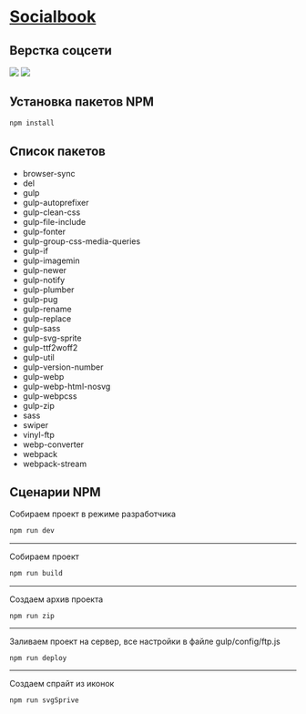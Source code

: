 # [Socialbook](https://dmitriy-rassol.github.io/Socialbook/dist)
 <h2> Верстка соцсети</h2>
<img src="https://img.shields.io/github/languages/code-size/Dmitriy-Rassol/SocialBook">
<img src="https://badges.frapsoft.com/os/v1/open-source.svg?v=103" >


## Установка пакетов NPM
```js
npm install
```

## Список пакетов

- browser-sync
-	del
-	gulp
-	gulp-autoprefixer
-	gulp-clean-css
-	gulp-file-include
-	gulp-fonter
-	gulp-group-css-media-queries
-	gulp-if
-	gulp-imagemin
-	gulp-newer
-	gulp-notify
-	gulp-plumber
-	gulp-pug
-	gulp-rename
-	gulp-replace
-	gulp-sass
-	gulp-svg-sprite
-	gulp-ttf2woff2
-	gulp-util
-	gulp-version-number
-	gulp-webp
-	gulp-webp-html-nosvg
-	gulp-webpcss
-	gulp-zip
-	sass
-	swiper
-	vinyl-ftp
-	webp-converter
-	webpack
-	webpack-stream

## Сценарии NPM

Cобираем проект в режиме разработчика
```js
npm run dev
```
---
Собираем проект 
```js
npm run build
```
---
Создаем архив проекта 
```
npm run zip
```
---
Заливаем проект на сервер, все настройки в файле gulp/config/ftp.js 
```
npm run deploy
```
---
Создаем спрайт из иконок
```
npm run svgSprive
```



